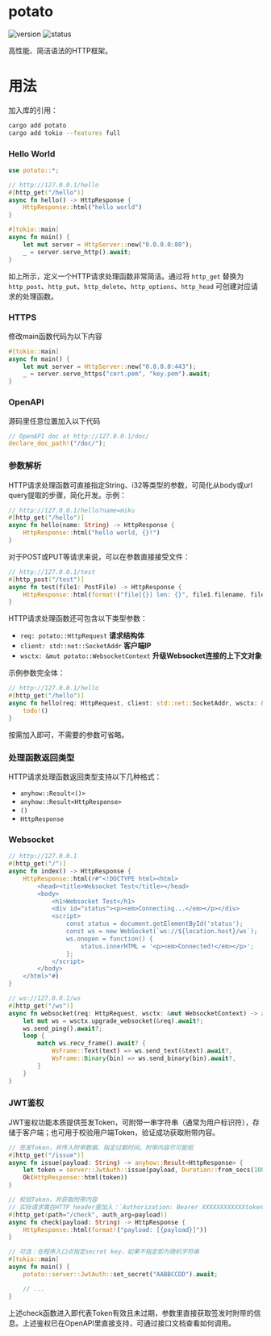 # potato

![version](https://img.shields.io/badge/dynamic/toml?url=https%3A%2F%2Fraw.githubusercontent.com%2Ffawdlstty%2Fpotato%2Fmain%2F/potato/Cargo.toml&query=package.version&label=version)
![status](https://img.shields.io/github/actions/workflow/status/fawdlstty/potato/rust.yml)

高性能、简洁语法的HTTP框架。

# 用法

加入库的引用：

```sh
cargo add potato
cargo add tokio --features full
```

### Hello World

```rust
use potato::*;

// http://127.0.0.1/hello
#[http_get("/hello")]
async fn hello() -> HttpResponse {
    HttpResponse::html("hello world")
}

#[tokio::main]
async fn main() {
    let mut server = HttpServer::new("0.0.0.0:80");
    _ = server.serve_http().await;
}
```

如上所示，定义一个HTTP请求处理函数非常简洁。通过将 `http_get` 替换为 `http_post`、`http_put`、`http_delete`、`http_options`、`http_head` 可创建对应请求的处理函数。

### HTTPS

修改main函数代码为以下内容

```rust
#[tokio::main]
async fn main() {
    let mut server = HttpServer::new("0.0.0.0:443");
    _ = server.serve_https("cert.pem", "key.pem").await;
}
```

### OpenAPI

源码里任意位置加入以下代码

```rust
// OpenAPI doc at http://127.0.0.1/doc/
declare_doc_path!("/doc/");
```

### 参数解析

HTTP请求处理函数可直接指定String、i32等类型的参数，可简化从body或url query提取的步骤，简化开发。示例：

```rust
// http://127.0.0.1/hello?name=miku
#[http_get("/hello")]
async fn hello(name: String) -> HttpResponse {
    HttpResponse::html("hello world, {}!")
}
```

对于POST或PUT等请求来说，可以在参数直接接受文件：

```rust
// http://127.0.0.1/test
#[http_post("/test")]
async fn test(file1: PostFile) -> HttpResponse {
    HttpResponse::html(format!("file[{}] len: {}", file1.filename, file1.data.len()))
}
```

HTTP请求处理函数还可包含以下类型参数：

- `req: potato::HttpRequest` **请求结构体**
- `client: std::net::SocketAddr` **客户端IP**
- `wsctx: &mut potato::WebsocketContext` **升级Websocket连接的上下文对象**

示例参数完全体：

```rust
// http://127.0.0.1/hello
#[http_get("/hello")]
async fn hello(req: HttpRequest, client: std::net::SocketAddr, wsctx: &mut WebsocketContext) -> HttpResponse {
    todo!()
}
```

按需加入即可，不需要的参数可省略。

### 处理函数返回类型

HTTP请求处理函数返回类型支持以下几种格式：

- `anyhow::Result<()>`
- `anyhow::Result<HttpResponse>`
- `()`
- `HttpResponse`

### Websocket

```rust
// http://127.0.0.1
#[http_get("/")]
async fn index() -> HttpResponse {
    HttpResponse::html(r#"<!DOCTYPE html><html>
        <head><title>Websocket Test</title></head>
        <body>
            <h1>Websocket Test</h1>
            <div id="status"><p><em>Connecting...</em></p></div>
            <script>
                const status = document.getElementById('status');
                const ws = new WebSocket(`ws://${location.host}/ws`);
                ws.onopen = function() {
                    status.innerHTML = '<p><em>Connected!</em></p>';
                };
            </script>
        </body>
    </html>"#)
}

// ws://127.0.0.1/ws
#[http_get("/ws")]
async fn websocket(req: HttpRequest, wsctx: &mut WebsocketContext) -> anyhow::Result<()> {
    let mut ws = wsctx.upgrade_websocket(&req).await?;
    ws.send_ping().await?;
    loop {
        match ws.recv_frame().await? {
            WsFrame::Text(text) => ws.send_text(&text).await?,
            WsFrame::Binary(bin) => ws.send_binary(bin).await?,
        }
    }
}
```

### JWT鉴权

JWT鉴权功能本质提供签发Token，可附带一串字符串（通常为用户标识符），存储于客户端；也可用于校验用户端Token，验证成功获取附带内容。

```rust
// 签发Token，并传入附带数据、指定过期时间。附带内容尽可能短
#[http_get("/issue")]
async fn issue(payload: String) -> anyhow::Result<HttpResponse> {
    let token = server::JwtAuth::issue(payload, Duration::from_secs(10000000)).await?;
    Ok(HttpResponse::html(token))
}

// 校验Token，并获取附带内容
// 实际请求需在HTTP header里加入：`Authorization: Bearer XXXXXXXXXXXXtoken`
#[http_get(path="/check", auth_arg=payload)]
async fn check(payload: String) -> HttpResponse {
    HttpResponse::html(format!("payload: [{payload}]"))
}

// 可选：在程序入口点指定secret key，如果不指定即为随机字符串
#[tokio::main]
async fn main() {
    potato::server::JwtAuth::set_secret("AABBCCDD").await;

    // ...
}
```

上述check函数进入即代表Token有效且未过期，参数里直接获取签发时附带的信息。上述鉴权已在OpenAPI里直接支持，可通过接口文档查看如何调用。

<!--
# TODO

- static path security
- file for download
- http client
- cookie
- chunked
- CORS
-->

